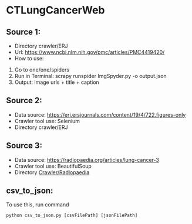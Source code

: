 # CTLungCancerWeb

## Source 1:
- Directory crawler/ERJ
- Url: https://www.ncbi.nlm.nih.gov/pmc/articles/PMC4419420/
- How to use:
1. Go to one/one/spiders
2. Run in Terminal: scrapy runspider ImgSpyder.py -o output.json
3. Output: image urls + title + caption

## Source 2:
- Data source: https://erj.ersjournals.com/content/19/4/722.figures-only
- Crawler tool use: Selenium
- Directory crawler/ERJ


## Source 3:
- Data source: https://radiopaedia.org/articles/lung-cancer-3
- Crawler tool use: BeautifulSoup
- Directory [Crawler/Radiopaedia](./crawler/radiopaedia)

## csv_to_json:
To use this, run command
```
python csv_to_json.py [csvFilePath] [jsonFilePath]
```
